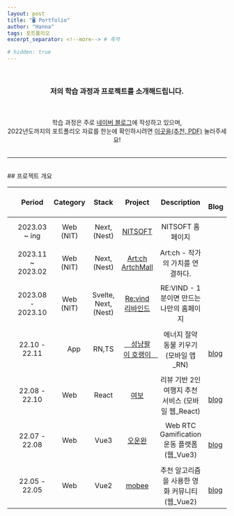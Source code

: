```yaml
---
layout: post
title: "🖥️ Portfolio"
author: "Hanna"
tags: 포트폴리오
excerpt_separator: <!--more--> # 축약

# hidden: true
---
```


<br>
<div style="text-align: center">
<h3>저의 학습 과정과 프로젝트를 소개해드립니다.</h3><!--more--><br><br>
학습 과정은 주로 <a href="https://blog.naver.com/baekhannah">네이버 블로그</a>에 작성하고 있으며,<br>
2022년도까지의 포트폴리오 자료를 한눈에 확인하시려면 <a href="../assets/files/%5BPortfolio%5D%20Projects_%EB%B0%B1%ED%95%9C%EB%82%98.pdf">이곳을(추천, PDF)</a> 눌러주세요!
<br>
</div>
<br>

---

<br>
## 프로젝트 개요

|     |      Period       | Category  |     　 Stack 　      |                          Project                          |                     Description                     | 　 Blog                                                  |
| :-: | :---------------: | :-------: | :------------------: | :-------------------------------------------------------: | :-------------------------------------------------: | :------------------------------------------------------- |
|     |                   |           |                      |                                                           |                                                     |                                                          |
|     |   2023.03 ~ ing   | Web (NIT) |     Next, (Nest)     |             [NITSOFT](https://nitsoft.co.kr)              |                  NITSOFT 홈페이지                   |                                                          |
|     |                   |           |                      |                                                           |                                                     |                                                          |
|     | 2023.11 ~ 2023.02 | Web (NIT) |     Next, (Nest)     | [Art:ch](https://artch.io) [ArtchMall](https://artch.kr)  |          Art:ch - 작가의 가치를 연결하다.           |                                                          |
|     |                   |           |                      |                                                           |                                                     |                                                          |
|     | 2023.08 - 2023.10 | Web (NIT) | Svelte, Next, (Nest) |           [Re:vind 리바인드](https://revind.io)           |      RE:VIND - 1분이면 만드는 나만의 홈페이지       |                                                          |
|     |                   |           |                      |                                                           |                                                     |                                                          |
|     |   22.10 - 22.11   | 　 App 　 |     　 RN,TS 　      | [　성냥팔이 호랭이　](https://github.com/mooyah5/horaeng) |       에너지 절약 동물 키우기 (모바일 앱\_RN)       | 　[blog](https://blog.naver.com/baekhannah/223102153020) |
|     |                   |           |                      |                                                           |                                                     |                                                          |
|     |   22.08 - 22.10   |    Web    |        React         |         [여보](https://github.com/mooyah5/yeo-bo)         | 리뷰 기반 2인 여행지 추천 서비스 (모바일 웹\_React) | 　[blog](https://blog.naver.com/baekhannah/223102152862) |
|     |                   |           |                      |                                                           |                                                     |                                                          |
|     |   22.07 - 22.08   |    Web    |         Vue3         |       [오운완](https://github.com/mooyah5/o_un_wan)       |     Web RTC Gamification 운동 플랫폼 (웹\_Vue3)     | 　[blog](https://blog.naver.com/baekhannah/223102152685) |
|     |                   |           |                      |                                                           |                                                     |                                                          |
|     |   22.05 - 22.05   |    Web    |         Vue2         |         [mobee](https://github.com/mooyah5/Mobee)         |   추천 알고리즘을 사용한 영화 커뮤니티 (웹\_Vue2)   | 　[blog](https://blog.naver.com/baekhannah/223102152261) |
